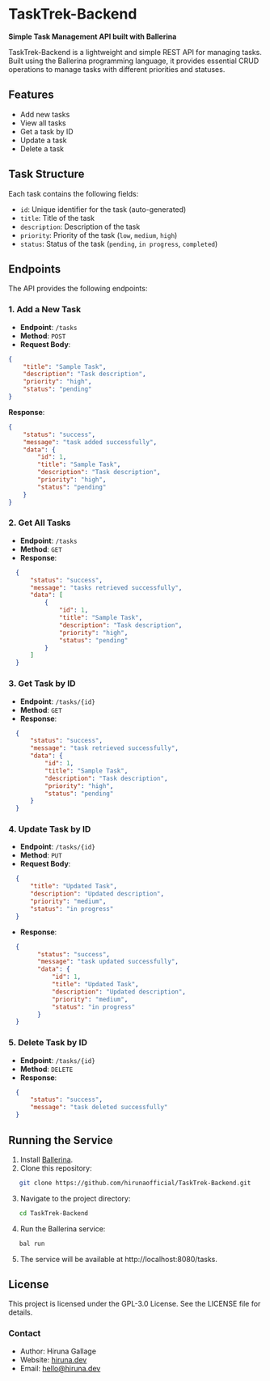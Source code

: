 # TaskTrek-Backend

**Simple Task Management API built with Ballerina**

TaskTrek-Backend is a lightweight and simple REST API for managing tasks. Built using the Ballerina programming language, it provides essential CRUD operations to manage tasks with different priorities and statuses.


## Features

- Add new tasks
- View all tasks
- Get a task by ID
- Update a task
- Delete a task


## Task Structure

Each task contains the following fields:

- `id`: Unique identifier for the task (auto-generated)
- `title`: Title of the task
- `description`: Description of the task
- `priority`: Priority of the task (`low`, `medium`, `high`)
- `status`: Status of the task (`pending`, `in progress`, `completed`)


## Endpoints

The API provides the following endpoints:

### 1. Add a New Task

- **Endpoint**: `/tasks`
- **Method**: `POST`
- **Request Body**:
```json
{
    "title": "Sample Task",
    "description": "Task description",
    "priority": "high",
    "status": "pending"
}
```
**Response**:
```json
{
    "status": "success",
    "message": "task added successfully",
    "data": {
        "id": 1,
        "title": "Sample Task",
        "description": "Task description",
        "priority": "high",
        "status": "pending"
    }
}
```

### 2. Get All Tasks

- **Endpoint**: `/tasks`
- **Method**: `GET`
- **Response**:
```json
  {
      "status": "success",
      "message": "tasks retrieved successfully",
      "data": [
          {
              "id": 1,
              "title": "Sample Task",
              "description": "Task description",
              "priority": "high",
              "status": "pending"
          }
      ]
  }
```

### 3. Get Task by ID

- **Endpoint**: `/tasks/{id}`
- **Method**: `GET`
- **Response**:
```json
  {
      "status": "success",
      "message": "task retrieved successfully",
      "data": {
          "id": 1,
          "title": "Sample Task",
          "description": "Task description",
          "priority": "high",
          "status": "pending"
      }
  }
```

### 4. Update Task by ID

- **Endpoint**: `/tasks/{id}`
- **Method**: `PUT`
- **Request Body**:
```json
  {
      "title": "Updated Task",
      "description": "Updated description",
      "priority": "medium",
      "status": "in progress"
  }
```
- **Response**:
```json
  {
        "status": "success",
        "message": "task updated successfully",
        "data": {
            "id": 1,
            "title": "Updated Task",
            "description": "Updated description",
            "priority": "medium",
            "status": "in progress"
        }
  }
```

### 5. Delete Task by ID

- **Endpoint**: `/tasks/{id}`
- **Method**: `DELETE`
- **Response**:
```json
  {
      "status": "success",
      "message": "task deleted successfully"
  }
```


## Running the Service

1. Install [Ballerina](https://ballerina.io/).
2. Clone this repository:
```bash
   git clone https://github.com/hirunaofficial/TaskTrek-Backend.git
```
3. Navigate to the project directory:
```bash
   cd TaskTrek-Backend
```
4. Run the Ballerina service:
```bash
   bal run
```
5. The service will be available at http://localhost:8080/tasks.


## License

This project is licensed under the GPL-3.0 License. See the LICENSE file for details.


### Contact

- Author: Hiruna Gallage
- Website: [hiruna.dev](https://hiruna.dev)
- Email: [hello@hiruna.dev](mailto:hello@hiruna.dev)
